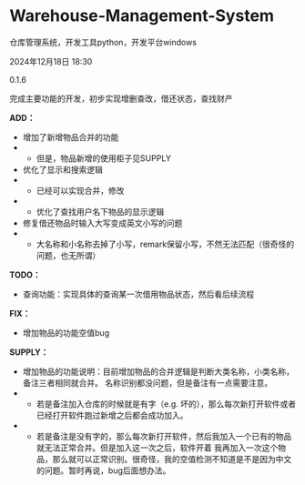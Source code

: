 # Warehouse-Management-System
仓库管理系统，开发工具python，开发平台windows

2024年12月18日 18:30

0.1.6

完成主要功能的开发，初步实现增删查改，借还状态，查找财产

**ADD：**
 - 增加了新增物品合并的功能
 - - 但是，物品新增的使用柜子见SUPPLY
 - 优化了显示和搜索逻辑
 - - 已经可以实现合并，修改
 - - 优化了查找用户名下物品的显示逻辑
 - 修复借还物品时输入大写变成英文小写的问题
 - - 大名称和小名称去掉了小写，remark保留小写，不然无法匹配（很奇怪的问题，也无所谓）

**TODO：**
- 查询功能：实现具体的查询某一次借用物品状态，然后看后续流程

**FIX：**
 - 增加物品的功能空值bug

**SUPPLY：**
 - 增加物品的功能说明：目前增加物品的合并逻辑是判断大类名称，小类名称，备注三者相同就合并。
 名称识别都没问题，但是备注有一点需要注意。
 - - 若是备注加入仓库的时候就是有字（e.g. 坏的），那么每次新打开软件或者已经打开软件跑过新增之后都会成功加入。
 - - 若是备注是没有字的，那么每次新打开软件，然后我加入一个已有的物品就无法正常合并。但是加入这一次之后，软件开着
 我再加入一次这个物品，那么就可以正常识别。很奇怪，我的空值检测不知道是不是因为中文的问题。暂时再说，bug后面想办法。